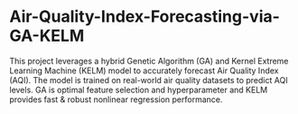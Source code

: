 # Air-Quality-Index-Forecasting-via-GA-KELM
This project leverages a hybrid Genetic Algorithm (GA) and Kernel Extreme Learning Machine (KELM) model to accurately forecast Air Quality Index (AQI). The model is trained on real-world air quality datasets to predict AQI levels. GA is optimal feature selection and hyperparameter and KELM provides fast &amp; robust nonlinear regression performance.
